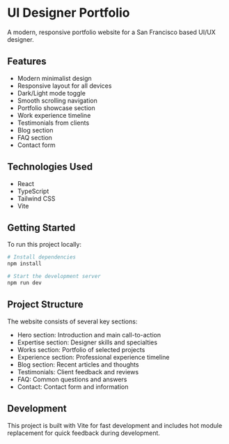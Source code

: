 
# UI Designer Portfolio 

A modern, responsive portfolio website for a San Francisco based UI/UX designer.

## Features

- Modern minimalist design
- Responsive layout for all devices
- Dark/Light mode toggle
- Smooth scrolling navigation
- Portfolio showcase section
- Work experience timeline
- Testimonials from clients
- Blog section
- FAQ section
- Contact form

## Technologies Used

- React
- TypeScript
- Tailwind CSS
- Vite

## Getting Started

To run this project locally:

```sh
# Install dependencies
npm install

# Start the development server
npm run dev
```

## Project Structure

The website consists of several key sections:

- Hero section: Introduction and main call-to-action
- Expertise section: Designer skills and specialties
- Works section: Portfolio of selected projects
- Experience section: Professional experience timeline
- Blog section: Recent articles and thoughts
- Testimonials: Client feedback and reviews
- FAQ: Common questions and answers
- Contact: Contact form and information

## Development

This project is built with Vite for fast development and includes hot module replacement for quick feedback during development.
